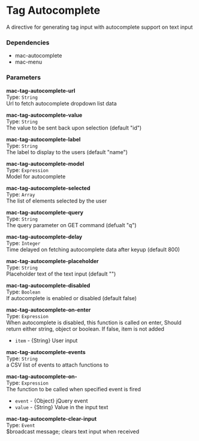 
Tag Autocomplete
===
A directive for generating tag input with autocomplete support on text input  
  
### Dependencies
- mac-autocomplete  
- mac-menu  

### Parameters
**mac-tag-autocomplete-url**  
Type: `String`  
Url to fetch autocomplete dropdown list data  
  
**mac-tag-autocomplete-value**  
Type: `String`  
The value to be sent back upon selection (default "id")  
  
**mac-tag-autocomplete-label**  
Type: `String`  
The label to display to the users (default "name")  
  
**mac-tag-autocomplete-model**  
Type: `Expression`  
Model for autocomplete  
  
**mac-tag-autocomplete-selected**  
Type: `Array`  
The list of elements selected by the user  
  
**mac-tag-autocomplete-query**  
Type: `String`  
The query parameter on GET command (defualt "q")  
  
**mac-tag-autocomplete-delay**  
Type: `Integer`  
Time delayed on fetching autocomplete data after keyup  (default 800)  
  
**mac-tag-autocomplete-placeholder**  
Type: `String`  
Placeholder text of the text input (default "")  
  
**mac-tag-autocomplete-disabled**  
Type: `Boolean`  
If autocomplete is enabled or disabled (default false)  
  
**mac-tag-autocomplete-on-enter**  
Type: `Expression`  
When autocomplete is disabled, this function is called on enter, Should return either string, object or boolean. If false, item is not added  
- `item` - {String} User input  
  
**mac-tag-autocomplete-events**  
Type: `String`  
a CSV list of events to attach functions to  
  
**mac-tag-autocomplete-on-**  
Type: `Expression`  
The function to be called when specified event is fired  
- `event` - {Object} jQuery event  
- `value` - {String} Value in the input text  
  
**mac-tag-autocomplete-clear-input**  
Type: `Event`  
$broadcast message; clears text input when received  
  

